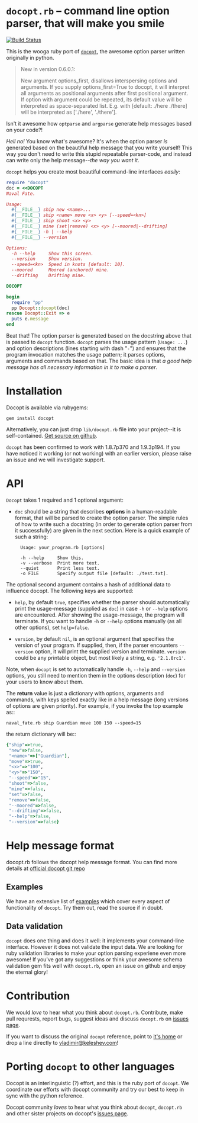 `docopt.rb` – command line option parser, that will make you smile
===============================================================================

[![Build Status](https://travis-ci.org/wooga/wooga.docopt.rb.svg?branch=master)](https://travis-ci.org/wooga/wooga.docopt.rb)

This is the wooga ruby port of [`docopt`](https://github.com/docopt/docopt),
the awesome option parser written originally in python.

> New in version 0.6.0.1:
>
> New argument options_first, disallows interspersing options and arguments. If you supply options_first=True to docopt, it will interpret all arguments as positional arguments after first positional argument.
> If option with argument could be repeated, its default value will be interpreted as space-separated list. E.g. with [default: ./here ./there] will be interpreted as ['./here', './there'].

Isn't it awesome how `optparse` and `argparse` generate help messages
based on your code?!

*Hell no!*  You know what's awesome?  It's when the option parser *is* generated
based on the beautiful help message that you write yourself!  This way
you don't need to write this stupid repeatable parser-code, and instead can
write only the help message--*the way you want it*.

`docopt` helps you create most beautiful command-line interfaces *easily*:

```ruby
require "docopt"
doc = <<DOCOPT
Naval Fate.

Usage:
  #{__FILE__} ship new <name>...
  #{__FILE__} ship <name> move <x> <y> [--speed=<kn>]
  #{__FILE__} ship shoot <x> <y>
  #{__FILE__} mine (set|remove) <x> <y> [--moored|--drifting]
  #{__FILE__} -h | --help
  #{__FILE__} --version

Options:
  -h --help     Show this screen.
  --version     Show version.
  --speed=<kn>  Speed in knots [default: 10].
  --moored      Moored (anchored) mine.
  --drifting    Drifting mine.

DOCOPT

begin
  require "pp"
  pp Docopt::docopt(doc)
rescue Docopt::Exit => e
  puts e.message
end
```

Beat that! The option parser is generated based on the docstring above that is
passed to `docopt` function.  `docopt` parses the usage pattern
(`Usage: ...`) and option descriptions (lines starting with dash "`-`") and
ensures that the program invocation matches the usage pattern; it parses
options, arguments and commands based on that. The basic idea is that
*a good help message has all necessary information in it to make a parser*.

Installation
===============================================================================

Docopt is available via rubygems:

    gem install docopt

Alternatively, you can just drop `lib/docopt.rb` file into your project--it is
self-contained. [Get source on github](http://github.com/docopt/docopt.rb).

`docopt` has been confirmed to work with 1.8.7p370 and 1.9.3p194. If you have
noticed it working (or not working) with an earlier version, please raise an
issue and we will investigate support.

API
===============================================================================

`Docopt` takes 1 required and 1 optional argument:

- `doc` should be a string that
describes **options** in a human-readable format, that will be parsed to create
the option parser.  The simple rules of how to write such a docstring
(in order to generate option parser from it successfully) are given in the next
section. Here is a quick example of such a string:

        Usage: your_program.rb [options]

        -h --help     Show this.
        -v --verbose  Print more text.
        --quiet       Print less text.
        -o FILE       Specify output file [default: ./test.txt].


The optional second argument contains a hash of additional data to influence
docopt. The following keys are supported: 

- `help`, by default `true`, specifies whether the parser should automatically
print the usage-message (supplied as `doc`) in case `-h` or `--help` options
are encountered. After showing the usage-message, the program will terminate.
If you want to handle `-h` or `--help` options manually (as all other options),
set `help=false`.

- `version`, by default `nil`, is an optional argument that specifies the
version of your program. If supplied, then, if the parser encounters
`--version` option, it will print the supplied version and terminate.
`version` could be any printable object, but most likely a string,
e.g. `'2.1.0rc1'`.

Note, when `docopt` is set to automatically handle `-h`, `--help` and
`--version` options, you still need to mention them in the options description
(`doc`) for your users to know about them.

The **return** value is just a dictionary with options, arguments and commands,
with keys spelled exactly like in a help message
(long versions of options are given priority). For example, if you invoke
the top example as::

    naval_fate.rb ship Guardian move 100 150 --speed=15

the return dictionary will be::

```ruby
{"ship"=>true,
 "new"=>false,
 "<name>"=>["Guardian"],
 "move"=>true,
 "<x>"=>"100",
 "<y>"=>"150",
 "--speed"=>"15",
 "shoot"=>false,
 "mine"=>false,
 "set"=>false,
 "remove"=>false,
 "--moored"=>false,
 "--drifting"=>false,
 "--help"=>false,
 "--version"=>false}
```

Help message format
===============================================================================

docopt.rb follows the docopt help message format.
You can find more details at
[official docopt git repo](https://github.com/docopt/docopt#help-message-format)


Examples
-------------------------------------------------------------------------------

We have an extensive list of
[examples](https://github.com/docopt/docopt.rb/tree/master/examples)
which cover every aspect of functionality of `docopt`.  Try them out,
read the source if in doubt.

Data validation
-------------------------------------------------------------------------------

`docopt` does one thing and does it well: it implements your command-line
interface.  However it does not validate the input data.  We are looking
for ruby validation libraries to make your option parsing experiene
even more awesome!
If you've got any suggestions or think your awesome schema validation gem
fits well with `docopt.rb`, open an issue on github and enjoy the eternal glory!

Contribution
===============================================================================

We would *love* to hear what you think about `docopt.rb`.
Contribute, make pull requrests, report bugs, suggest ideas and discuss
`docopt.rb` on
[issues page](http://github.com/docopt/docopt.rb/issues).

If you want to discuss the original `docopt` reference,
point to [it's home](http://github.com/docopt/docopt) or
drop a line directly to vladimir@keleshev.com!

Porting `docopt` to other languages
===============================================================================

Docopt is an interlinguistic (?) effort,
and this is the ruby port of `docopt`.
We coordinate our efforts with docopt community and try our best to
keep in sync with the python reference.

Docopt community *loves* to hear what you think about `docopt`, `docopt.rb`
and other sister projects on docopt's
[issues page](http://github.com/docopt/docopt/issues).